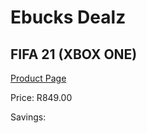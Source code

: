 
# Ebucks Dealz
## FIFA 21 (XBOX ONE)
[Product Page](https://www.ebucks.com/web/shop/productSelected.do?prodId=1066571073&catId=1158501102)

Price: R849.00

Savings: 


	